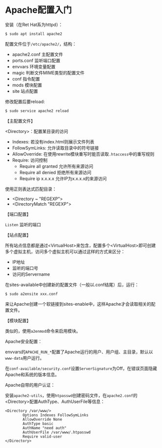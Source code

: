 # Apache配置入门

安装（在Ret Hat系为httpd）：

```Bash
$ sudo apt install apache2
```

配置文件位于`/etc/apache2/`，结构：

- apache2.conf  主配置文件
- ports.conf  监听端口配置
- envvars  环境变量配置
- magic  判断文件MIME类型的配置文件
- conf  指令配置
- mods  模块配置
- site  站点配置

修改配置后要reload:

```Bash
$ sudo service apache2 reload
```

【主配置文件】

\<Directory\>：配置某目录的访问

- Indexes: 若没有index.html则展示文件列表
- FollowSymLinks: 允许读取目录中的符号链接
- AllowOverride: 在使用rewrite模块重写时能否读取`.htaccess`中的重写规则
- Require: 访问控制
    - Require all granted 允许所有来源访问
    - Require all denied  拒绝所有来源访问
    - Require ip x.x.x.x  允许IP为x.x.x.x的来源访问

使用正则表达式匹配目录：

- <Directory \~ "REGEXP"\>
- <DirectoryMatch "REGEXP"\>
 
【端口配置】

`Listen` 监听的端口

【站点配置】

所有站点信息都是通过\<VirtualHost\>来包含，配置多个\<VirtualHost\>即可创建多个虚拟主机，访问多个虚拟主机可以通过这样的方式来区分：

- IP地址
- 监听的端口号
- 访问的Servername

在sites-available中创建新的配置文件（一般以.conf结尾）后，运行：

```Bash
$ sudo a2ensite xxx.conf
```

来让Apache创建一个软链接到sites-enable中，这样Apache才会读取相关的配置文件。

【模块配置】

类似的，使用`a2enmod`命令来启用模块。

Apache安全配置：

envvars的`APACHE_RUN_*`配置了Apache运行的用户、用户组、主目录，默认以`www-data`用户运行。

在`conf-available/security.conf`设置`ServerSignature`为Off，在错误页面隐藏Apache和系统的版本信息。

Apache自带的用户认证：

安装`apache2-utils`，使用`htpasswd`创建密码文件，在`apache2.conf`的\<Directory\>配置AuthType、AuthUserFile等信息：

```
<Directory /var/www/>
        Options Indexes FollowSymLinks
        AllowOverride None
        AuthType basic
        AuthName "need auth"
        AuthUserFile /var/www/.htpasswd
        Require valid-user
</Directory>
```
